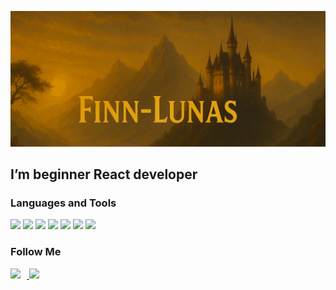 ![Header](https://github.com/Finn-Lunas/Finn-Lunas/blob/main/assets/newBaner.jpg)

## I’m beginner React developer

### Languages and Tools

<p align="left">
<img src="https://img.shields.io/badge/JavaScript-010409?style=for-the-badge&logo=javascript&logoColor=F7DF1E" height="45">
<img src="https://img.shields.io/badge/React-010409?style=for-the-badge&logo=react&logoColor=61DAFB" height="46">
<img src="https://img.shields.io/badge/Node.js-010409?style=for-the-badge&logo=nodedotjs&logoColor=339933" height="45">
<img src="https://img.shields.io/badge/Express-010409?style=for-the-badge&logo=express&logoColor=ffffff" height="45">
<img src="https://img.shields.io/badge/MongoDB-010409?style=for-the-badge&logo=mongodb&logoColor=47A248" height="45">
<img src="https://img.shields.io/badge/MySQL-010409?style=for-the-badge&logo=mysql&logoColor=4479A1" height="45">
<img src="https://img.shields.io/badge/Git-010409?style=for-the-badge&logo=git&logoColor=F05032" height="45">
</p>

### Follow Me

<p align="left">
  <a href="https://t.me/lunasfrance" target="_blank">
    <img src="https://img.shields.io/badge/Telegram-010409?style=for-the-badge&logo=telegram&logoColor=2CA5E0" height="45" style="margin-right:10px;"/>
  </a>
  <a href="https://www.instagram.com/stysys_zhudys/" target="_blank">
    <img src="https://img.shields.io/badge/Instagram-010409?style=for-the-badge&logo=instagram&logoColor=E4405F" height="45"/>
  </a>
</p>

